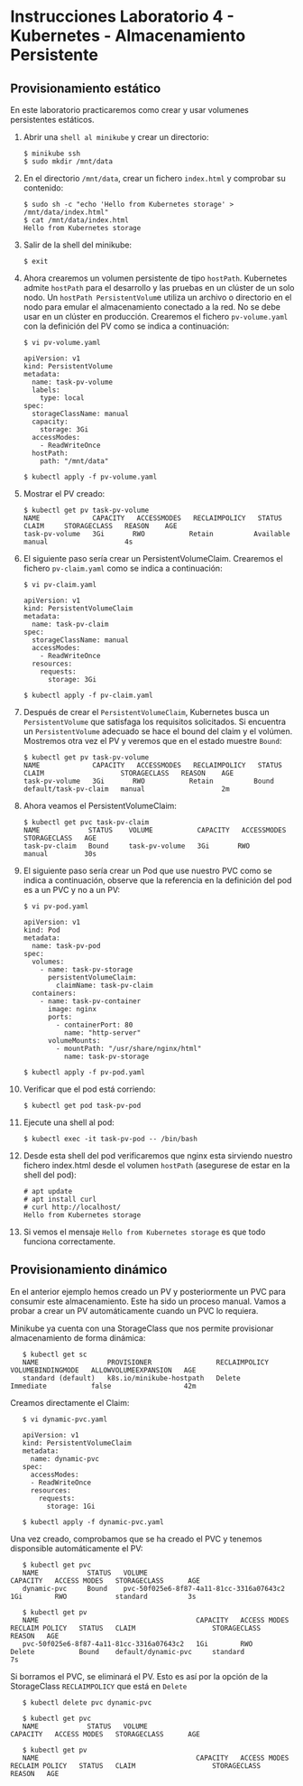 # Instrucciones Laboratorio 4 - Kubernetes - Almacenamiento Persistente

## Provisionamiento estático

En este laboratorio practicaremos como crear y usar volumenes persistentes estáticos.

1. Abrir una `shell al minikube` y crear un directorio:

       $ minikube ssh
       $ sudo mkdir /mnt/data

2. En el directorio `/mnt/data`, crear un fichero `index.html` y comprobar su contenido:

       $ sudo sh -c "echo 'Hello from Kubernetes storage' > /mnt/data/index.html"
       $ cat /mnt/data/index.html
       Hello from Kubernetes storage

3. Salir de la shell del minikube:

       $ exit

4. Ahora crearemos un volumen persistente de tipo `hostPath`. Kubernetes admite `hostPath` para el desarrollo y las pruebas en un clúster de un solo nodo. Un `hostPath PersistentVolum`e utiliza un archivo o directorio en el nodo para emular el almacenamiento conectado a la red. No se debe usar en un clúster en producción. Crearemos el fichero `pv-volume.yaml` con la definición del PV como se indica a continuación:    

       $ vi pv-volume.yaml

       apiVersion: v1
       kind: PersistentVolume
       metadata:
         name: task-pv-volume
         labels:
           type: local
       spec:
         storageClassName: manual
         capacity:
           storage: 3Gi
         accessModes:
           - ReadWriteOnce
         hostPath:
           path: "/mnt/data"

       $ kubectl apply -f pv-volume.yaml

5. Mostrar el PV creado:

       $ kubectl get pv task-pv-volume
       NAME             CAPACITY   ACCESSMODES   RECLAIMPOLICY   STATUS      CLAIM     STORAGECLASS   REASON    AGE
       task-pv-volume   3Gi       RWO           Retain          Available             manual                   4s

6. El siguiente paso sería crear un PersistentVolumeClaim. Crearemos el fichero `pv-claim.yaml` como se indica a continuación:    

       $ vi pv-claim.yaml

       apiVersion: v1
       kind: PersistentVolumeClaim
       metadata:
         name: task-pv-claim
       spec:
         storageClassName: manual
         accessModes:
           - ReadWriteOnce
         resources:
           requests:
             storage: 3Gi

       $ kubectl apply -f pv-claim.yaml

7. Después de crear el `PersistentVolumeClaim`, Kubernetes busca un `PersistentVolume` que satisfaga los requisitos solicitados. Si encuentra un `PersistentVolume` adecuado se hace el bound del claim y el volúmen. Mostremos otra vez el PV y veremos que en el estado muestre `Bound`:

       $ kubectl get pv task-pv-volume
       NAME             CAPACITY   ACCESSMODES   RECLAIMPOLICY   STATUS    CLAIM                   STORAGECLASS   REASON    AGE
       task-pv-volume   3Gi       RWO           Retain          Bound     default/task-pv-claim   manual                   2m

8. Ahora veamos el PersistentVolumeClaim:

       $ kubectl get pvc task-pv-claim
       NAME            STATUS    VOLUME           CAPACITY   ACCESSMODES   STORAGECLASS   AGE
       task-pv-claim   Bound     task-pv-volume   3Gi       RWO           manual         30s

9. El siguiente paso sería crear un Pod que use nuestro PVC como se indica a continuación, observe que la referencia en la definición del pod es a un PVC y no a un PV:

       $ vi pv-pod.yaml

       apiVersion: v1
       kind: Pod
       metadata:
         name: task-pv-pod
       spec:
         volumes:
           - name: task-pv-storage
             persistentVolumeClaim:
               claimName: task-pv-claim
         containers:
           - name: task-pv-container
             image: nginx
             ports:
               - containerPort: 80
                 name: "http-server"
             volumeMounts:
               - mountPath: "/usr/share/nginx/html"
                 name: task-pv-storage

       $ kubectl apply -f pv-pod.yaml

10. Verificar que el pod está corriendo:

        $ kubectl get pod task-pv-pod

11. Ejecute una shell al pod:

        $ kubectl exec -it task-pv-pod -- /bin/bash

12. Desde esta shell del pod verificaremos que nginx esta sirviendo nuestro fichero index.html desde el volumen `hostPath` (asegurese de estar en la shell del pod):

        # apt update
        # apt install curl
        # curl http://localhost/
        Hello from Kubernetes storage

13. Si vemos el mensaje `Hello from Kubernetes storage` es que todo funciona correctamente.

## Provisionamiento dinámico

En el anterior ejemplo hemos creado un PV y posteriormente un PVC para consumir este almacenamiento. Este ha sido un proceso manual. Vamos a probar a crear un PV automáticamente cuando un PVC lo requiera.

Minikube ya cuenta con una StorageClass que nos permite provisionar almacenamiento de forma dinámica:

       $ kubectl get sc
       NAME                 PROVISIONER                RECLAIMPOLICY   VOLUMEBINDINGMODE   ALLOWVOLUMEEXPANSION   AGE
       standard (default)   k8s.io/minikube-hostpath   Delete          Immediate           false                  42m

Creamos directamente el Claim:

       $ vi dynamic-pvc.yaml
       
       apiVersion: v1
       kind: PersistentVolumeClaim
       metadata:
         name: dynamic-pvc
       spec:
         accessModes:
         - ReadWriteOnce
         resources:
           requests:
             storage: 1Gi
       
       $ kubectl apply -f dynamic-pvc.yaml

Una vez creado, comprobamos que se ha creado el PVC y tenemos disponsible automáticamente el PV:

       $ kubectl get pvc
       NAME            STATUS   VOLUME                                     CAPACITY   ACCESS MODES   STORAGECLASS      AGE
       dynamic-pvc     Bound    pvc-50f025e6-8f87-4a11-81cc-3316a07643c2   1Gi        RWO            standard          3s
       
       $ kubectl get pv
       NAME                                       CAPACITY   ACCESS MODES   RECLAIM POLICY   STATUS   CLAIM                   STORAGECLASS      REASON   AGE
       pvc-50f025e6-8f87-4a11-81cc-3316a07643c2   1Gi        RWO            Delete           Bound    default/dynamic-pvc     standard                   7s

Si borramos el PVC, se eliminará el PV. Esto es así por la opción de la StorageClass `RECLAIMPOLICY` que está en `Delete`

       $ kubectl delete pvc dynamic-pvc
       
       $ kubectl get pvc
       NAME            STATUS   VOLUME                                     CAPACITY   ACCESS MODES   STORAGECLASS      AGE
       
       $ kubectl get pv
       NAME                                       CAPACITY   ACCESS MODES   RECLAIM POLICY   STATUS   CLAIM                   STORAGECLASS      REASON   AGE




